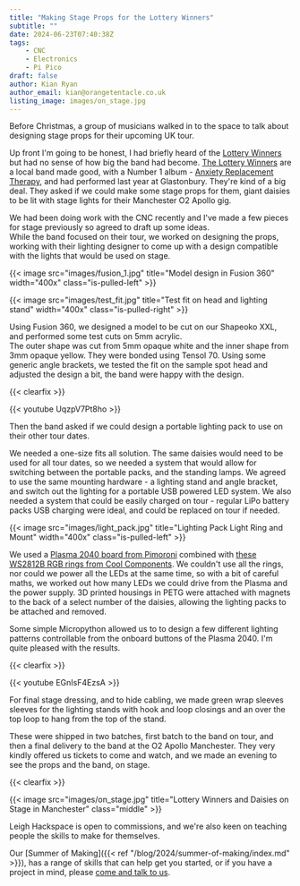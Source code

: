 ```yaml
---
title: "Making Stage Props for the Lottery Winners"
subtitle: ""
date: 2024-06-23T07:40:38Z
tags:
    - CNC
    - Electronics
    - Pi Pico
draft: false
author: Kian Ryan
author_email: kian@orangetentacle.co.uk
listing_image: images/on_stage.jpg
---
```


Before Christmas, a group of musicians walked in to the space to talk about designing stage props for their upcoming UK tour.

Up front I'm going to be honest, I had briefly heard of the [Lottery Winners](https://www.thelotterywinners.co.uk/) but 
had no sense of how big the band had become.  [The Lottery Winners](https://en.wikipedia.org/wiki/The_Lottery_Winners) are a local band made good, with a Number 1 album -
 [Anxiety Replacement Therapy](https://en.wikipedia.org/wiki/Anxiety_Replacement_Therapy), and had performed last year at Glastonbury.  They're kind of a big deal.  They asked if we 
could make some stage props for them, giant daisies to be lit with stage lights for their Manchester O2 Apollo gig.

We had been doing work with the CNC recently and I've made a few pieces for stage previously so agreed to draft up some ideas.  
While the band focused on their tour, we worked on designing the props, working with their lighting designer to come up 
with a design compatible with the lights that would be used on stage.

{{< image src="images/fusion_1.jpg" title="Model design in Fusion 360" width="400x" class="is-pulled-left" >}}

{{< image src="images/test_fit.jpg" title="Test fit on head and lighting stand" width="400x" class="is-pulled-right" >}}

Using Fusion 360, we designed a model to be cut on our Shapeoko XXL, and performed some test cuts on 5mm acrylic.  
The outer shape was cut from 5mm opaque white 
and the inner shape from 3mm opaque yellow.  They were bonded using Tensol 70. Using some generic angle brackets, we 
tested the fit on the sample spot head and adjusted the design a bit, the band were happy with the design.

{{< clearfix >}}

{{< youtube UqzpV7Pt8ho >}}


Then the band asked if we could design a portable lighting pack to use on their other tour dates.

We needed a one-size fits all solution.  The same daisies would need to be used for all tour dates, so we needed a system 
that would allow for switching between the portable packs, and the standing lamps.  We agreed to use the same mounting 
hardware - a lighting stand and angle bracket, and switch out the lighting for a portable USB powered LED system.  We also 
needed a system that could be easily charged on tour - regular LiPo battery packs USB charging were ideal, and could be 
replaced on tour if needed.

{{< image src="images/light_pack.jpg" title="Lighting Pack Light Ring and Mount" width="400x" class="is-pulled-left" >}}

We used a [Plasma 2040 board from Pimoroni](https://shop.pimoroni.com/products/plasma-2040?variant=39410354847827) combined with [these WS2812B RGB rings from Cool Components](https://coolcomponents.co.uk/products/241-led-172mm-complete-ring-ws2812b-5050-rgb-led-with-integrated-drivers-adafruit-neopixel-compatible).  We couldn't use all the rings, nor could we power all the LEDs at the same time, so with a bit of careful maths, we worked 
out how many LEDs we could drive from the Plasma and the power supply.  3D printed housings in PETG were attached with magnets 
to the back of a select number of the daisies, allowing the lighting packs to be attached and removed.

Some simple Micropython allowed us to to design a few different lighting patterns controllable from the onboard buttons 
of the Plasma 2040.  I'm quite pleased with the results.

{{< clearfix >}}

{{< youtube EGnIsF4EzsA >}}

For final stage dressing, and to hide cabling, we made green wrap sleeves sleeves for the lighting stands with hook and loop 
closings and an over the top loop to hang from the top of the stand.

These were shipped in two batches, first batch to the band on tour, and then a final delivery to the band at the 
O2 Apollo Manchester.  They very kindly offered us tickets to come and watch, and we made an evening to see the props and the band, 
on stage.

{{< clearfix >}}

{{< image src="images/on_stage.jpg" title="Lottery Winners and Daisies on Stage in Manchester" class="middle" >}}

Leigh Hackspace is open to commissions, and we're also keen on teaching people the skills to make for themselves.

Our [Summer of Making]({{< ref "/blog/2024/summer-of-making/index.md" >}}), has a range of skills that can help get you started, or if 
you have a project in mind, please [come and talk to us](mailto:directors@leighhack.org).